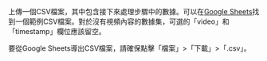 上傳一個CSV檔案，其中包含接下來處理步驟中的數據。可以在[Google Sheets](https://docs.google.com/spreadsheets/d/1k8L1M9Ptxz_fBlZlGe0f-X4wCRIfmmRrISLy3c5EqUk/edit#gid=0)找到一個範例CSV檔案。對於沒有視頻內容的數據集，可選的「video」和「timestamp」欄位應該留空。

要從Google Sheets導出CSV檔案，請確保點擊「檔案」>「下載」>「.csv」。